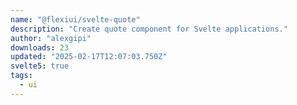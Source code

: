 ```yaml
---
name: "@flexiui/svelte-quote"
description: "Create quote component for Svelte applications."
author: "alexgipi"
downloads: 23
updated: "2025-02-17T12:07:03.750Z"
svelte5: true
tags: 
  - ui
---
```

